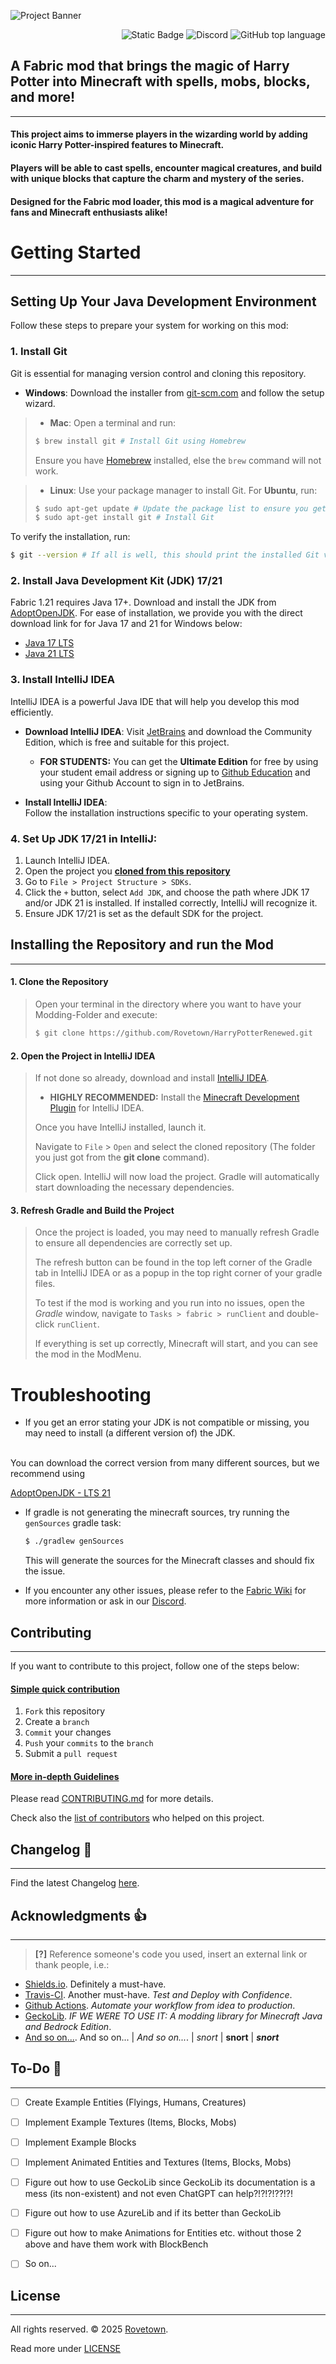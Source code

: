 <!-- > TODO: Add Shields for:
> https://shields.io/badges/modrinth-version,
> https://shields.io/badges/curse-forge-game-versions
> https://shields.io/badges/modrinth-game-versions
> https://shields.io/badges/curse-forge-downloads
> https://shields.io/badges/modrinth-downloads
> https://shields.io/badges/git-hub-downloads-all-assets-all-releases
> https://shields.io/badges/git-hub-actions-workflow-status
> https://shields.io/badges/travis-com-branch
> https://shields.io/badges/travis-com
> https://shields.io/badges/modrinth-followers
> https://shields.io/badges/git-hub-issues-or-pull-requests
> https://gist.github.com/gnaaruag/674a3d470c09825cb72ee9d8e128125b
-->
![Project Banner](https://repository-images.githubusercontent.com/911762534/34d50d0d-f5e6-4392-9931-92ea6e28e2be)

<!--![GitHub forks](https://img.shields.io/github/forks/Rovetown/HarryPotterRenewed?style=for-the-badge)-->
<!--![GitHub followers](https://img.shields.io/github/followers/Rovetown?style=for-the-badge)-->
<!--![GitHub watchers](https://img.shields.io/github/watchers/Rovetown/HarryPotterRenewed?style=for-the-badge)-->

<div align="right">

![Static Badge](https://img.shields.io/badge/LICENSE-ALL_RIGHTS_RESERVED-blue?style=for-the-badge&link=https%3A%2F%2Fgithub.com%2FRovetown%2FHarryPotterRenewed%2Fblob%2Fmain%2FLICENSE)
![Discord](https://img.shields.io/discord/1324826601669787811?style=for-the-badge&logo=discord&logoColor=white&logoSize=auto&color=%235865F2&link=https%3A%2F%2Fdiscord.gg%2FKkdkGus3KT)
![GitHub top language](https://img.shields.io/github/languages/top/Rovetown/HarryPotterRenewed?style=for-the-badge&color=%23FF9900)

</div>

<!--![YouTube Channel Subscribers](https://img.shields.io/youtube/channel/subscribers/UCJ37rZi4370-FRp9ewjvRBw?style=for-the-badge&logo=youtube&logoColor=%23FF0000&logoSize=auto)-->
<!--![GitHub Release](https://img.shields.io/github/v/release/Rovetown/HarryPotterRenewed?sort=semver&filter=stable&display_name=release&style=for-the-badge)-->

## A Fabric mod that brings the magic of Harry Potter into Minecraft with spells, mobs, blocks, and more!

---

#### This project aims to immerse players in the wizarding world by adding iconic Harry Potter-inspired features to Minecraft.

#### Players will be able to cast spells, encounter magical creatures, and build with unique blocks that capture the charm and mystery of the series.

#### Designed for the Fabric mod loader, this mod is a magical adventure for fans and Minecraft enthusiasts alike!


# Getting Started

---

## Setting Up Your Java Development Environment

Follow these steps to prepare your system for working on this mod:

### 1. Install Git
Git is essential for managing version control and cloning this repository.

- **Windows**: Download the installer from [git-scm.com](https://git-scm.com/downloads) and follow the setup wizard.
> - **Mac**: Open a terminal and run:
> ```sh
> $ brew install git # Install Git using Homebrew
> ```
> Ensure you have [Homebrew](https://brew.sh/) installed, else the `brew` command will not work.

> - **Linux**: Use your package manager to install Git. For **Ubuntu**, run:
> ```sh
> $ sudo apt-get update # Update the package list to ensure you get the latest version
> $ sudo apt-get install git # Install Git
> ```

To verify the installation, run:
```sh
$ git --version # If all is well, this should print the installed Git version
```
### 2. Install Java Development Kit (JDK) 17/21
Fabric 1.21 requires Java 17+. Download and install the JDK from [AdoptOpenJDK](https://adoptopenjdk.net/).
For ease of installation, we provide you with the direct download link for for Java 17 and 21 for Windows below:
- [Java 17 LTS](https://objects.githubusercontent.com/github-production-release-asset-2e65be/372925194/52c35f75-041f-4ef0-bc8a-d6fe96d30c6e?X-Amz-Algorithm=AWS4-HMAC-SHA256&X-Amz-Credential=releaseassetproduction%2F20250104%2Fus-east-1%2Fs3%2Faws4_request&X-Amz-Date=20250104T100426Z&X-Amz-Expires=300&X-Amz-Signature=47cb63fa1dfb8e5706401657ee99615c8594c8e54aad8b11d772a72714e1a0ba&X-Amz-SignedHeaders=host&response-content-disposition=attachment%3B%20filename%3DOpenJDK17U-jdk_x64_windows_hotspot_17.0.13_11.msi&response-content-type=application%2Foctet-stream)
- [Java 21 LTS](https://objects.githubusercontent.com/github-production-release-asset-2e65be/602574963/736afa72-14dc-415e-9080-e20847b55d1c?X-Amz-Algorithm=AWS4-HMAC-SHA256&X-Amz-Credential=releaseassetproduction%2F20250104%2Fus-east-1%2Fs3%2Faws4_request&X-Amz-Date=20250104T094037Z&X-Amz-Expires=300&X-Amz-Signature=ef4f274a9072a504c98a2b884a3e9a79ab21be2687777f93d3304b4f4c596984&X-Amz-SignedHeaders=host&response-content-disposition=attachment%3B%20filename%3DOpenJDK21U-jdk_x64_windows_hotspot_21.0.5_11.msi&response-content-type=application%2Foctet-stream)

### 3. Install IntelliJ IDEA
IntelliJ IDEA is a powerful Java IDE that will help you develop this mod efficiently.

* **Download IntelliJ IDEA**: Visit [JetBrains](https://www.jetbrains.com/idea/) and download the Community Edition, which is free and suitable for this project.
  * **FOR STUDENTS:** You can get the **Ultimate Edition** for free by using your student email address or signing up to [Github Education](https://github.com/education) and using your Github Account to sign in to JetBrains. 


* **Install IntelliJ IDEA**:  
  Follow the installation instructions specific to your operating system.


### 4. Set Up JDK 17/21 in IntelliJ:
1. Launch IntelliJ IDEA.
2. Open the project you **[cloned from this repository](#1-clone-the-repository)**
3. Go to `File > Project Structure > SDKs`. 
4. Click the `+` button, select `Add JDK`, and choose the path where JDK 17 and/or JDK 21 is installed. If installed correctly, IntelliJ will recognize it.
5. Ensure JDK 17/21 is set as the default SDK for the project.


## Installing the Repository and run the Mod

---

#### 1. Clone the Repository
> Open your terminal in the directory where you want to have your Modding-Folder and execute:
> ```sh
> $ git clone https://github.com/Rovetown/HarryPotterRenewed.git
> ```

#### 2. Open the Project in IntelliJ IDEA
> If not done so already, download and install [IntelliJ IDEA](https://www.jetbrains.com/idea/download/).
> * **HIGHLY RECOMMENDED:** Install the [Minecraft Development Plugin](https://plugins.jetbrains.com/plugin/8327-minecraft-development) for IntelliJ IDEA.
>
> Once you have IntelliJ installed, launch it.
>
> Navigate to `File` > `Open` and select the cloned repository (The folder you just got from the **git clone** command).
>
> Click open. IntelliJ will now load the project. Gradle will automatically start downloading the necessary dependencies.

#### 3. Refresh Gradle and Build the Project
> Once the project is loaded, you may need to manually refresh Gradle to ensure all dependencies are correctly set up.
>
> The refresh button can be found in the top left corner of the Gradle tab in IntelliJ IDEA or as a popup in the top right corner of your gradle files.
>
> To test if the mod is working and you run into no issues, open the *Gradle* window, navigate to `Tasks > fabric > runClient` and double-click `runClient`.
>
> If everything is set up correctly, Minecraft will start, and you can see the mod in the ModMenu.

# Troubleshooting

* If you get an error stating your JDK is not compatible or missing, you may need to install (a different version of) the JDK.
<br>
You can download the correct version from many different sources, but we recommend using

[AdoptOpenJDK - LTS 21](https://objects.githubusercontent.com/github-production-release-asset-2e65be/602574963/736afa72-14dc-415e-9080-e20847b55d1c?X-Amz-Algorithm=AWS4-HMAC-SHA256&X-Amz-Credential=releaseassetproduction%2F20250104%2Fus-east-1%2Fs3%2Faws4_request&X-Amz-Date=20250104T141712Z&X-Amz-Expires=300&X-Amz-Signature=e3b1b8190447eeedc88d14506e66fbd2fdab652d88871c37ab08f4958f9660c1&X-Amz-SignedHeaders=host&response-content-disposition=attachment%3B%20filename%3DOpenJDK21U-jdk_x64_windows_hotspot_21.0.5_11.msi&response-content-type=application%2Foctet-stream)

* If gradle is not generating the minecraft sources, try running the `genSources` gradle task:
    ```sh
    $ ./gradlew genSources
    ```
  This will generate the sources for the Minecraft classes and should fix the issue.


* If you encounter any other issues, please refer to the [Fabric Wiki](https://fabricmc.net/wiki/start) for more information or ask in our [Discord](https://discord.gg/KkdkGus3KT).

## Contributing

---

If you want to contribute to this project, follow one of the steps below:

#### <ins>Simple quick contribution<ins>

1. `Fork` this repository
2. Create a `branch`
3. `Commit` your changes
4. `Push` your `commits` to the `branch`
5. Submit a `pull request`

#### <ins>More in-depth Guidelines<ins>

Please read [CONTRIBUTING.md](CONTRIBUTING.md) for more details.

Check also the [list of contributors](CONTRIBUTORS.md) who helped on this project.

## Changelog :memo:

---

Find the latest Changelog [here](CHANGELOG.md).

## Acknowledgments :thumbsup:

---

> **[?]** Reference someone's code you used, insert an external link or thank people, i.e.:

* [Shields.io](http://shields.io/). Definitely a must-have.
* [Travis-CI](https://www.travis-ci.org/). Another must-have. _Test and Deploy with Confidence_.
* [Github Actions](https://www.github.com/features/actions). _Automate your workflow from idea to production_.
* [GeckoLib](https://shields.io/). _IF WE WERE TO USE IT: A modding library for Minecraft Java and Bedrock Edition_.
* [And so on...](https://shields.io/). And so on... | _And so on..._. | *snort* | **snort** | ***snort***

## To-Do :man:

---

- [ ] Create Example Entities (Flyings, Humans, Creatures)
- [ ] Implement Example Textures (Items, Blocks, Mobs)
- [ ] Implement Example Blocks
- [ ] Implement Animated Entities and Textures (Items, Blocks, Mobs)
- [ ] Figure out how to use GeckoLib since GeckoLib its documentation is a mess (its non-existent) and not even ChatGPT can help?!?!?!??!?!
- [ ] Figure out how to use AzureLib and if its better than GeckoLib
- [ ] Figure out how to make Animations for Entities etc. without those 2 above and have them work with BlockBench
- [ ] So on...


## License

---

All rights reserved. &copy; 2025 [Rovetown](https://github.com/Rovetown).

Read more under [LICENSE](LICENSE)


